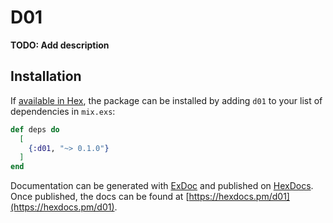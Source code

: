 # D01

**TODO: Add description**

## Installation

If [available in Hex](https://hex.pm/docs/publish), the package can be installed
by adding `d01` to your list of dependencies in `mix.exs`:

```elixir
def deps do
  [
    {:d01, "~> 0.1.0"}
  ]
end
```

Documentation can be generated with [ExDoc](https://github.com/elixir-lang/ex_doc)
and published on [HexDocs](https://hexdocs.pm). Once published, the docs can
be found at [https://hexdocs.pm/d01](https://hexdocs.pm/d01).

